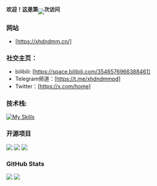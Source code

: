 #### 欢迎！这是第<img align="middle" src="https://count.getloli.com/@xhdndmm?name=xhdndmm&theme=minecraft&padding=7&offset=0&align=top&scale=1&pixelated=1&darkmode=auto">次访问
### **网站**
-  [https://xhdndmm.cn/]
### **社交主页：**
-  bilibili: [https://space.bilibili.com/3546576966388461]
-  Telegram频道：[https://t.me/xhdndmmpd]
-  Twitter：[https://x.com/home]
### **技术栈:**
[![My Skills](https://skillicons.dev/icons?i=arch,blender,cloudflare,debian,git,github,linux,ps,pr,py,vscode,windows)](https://skillicons.dev)
### 开源项目
[![](https://github-readme-stats.vercel.app/api/pin/?username=xhdndmm&repo=miaobox)](https://github.com/xhdndmm/miaobox)
[![](https://github-readme-stats.vercel.app/api/pin/?username=xhdndmm&repo=chat)](https://github.com/xhdndmm/chat)
[![](https://github-readme-stats.vercel.app/api/pin/?username=xhdndmm&repo=cat-message)](https://github.com/xhdndmm/cat-message)
### GitHub Stats
![](https://github-readme-stats.vercel.app/api?username=xhdndmm&theme=github_dark&show_icons=true&show=reviews&hide=contribs&hide_border=true)
![](https://github-readme-stats.vercel.app/api/top-langs/?username=xhdndmm&layout=compact&theme=github_dark&hide_border=true)
